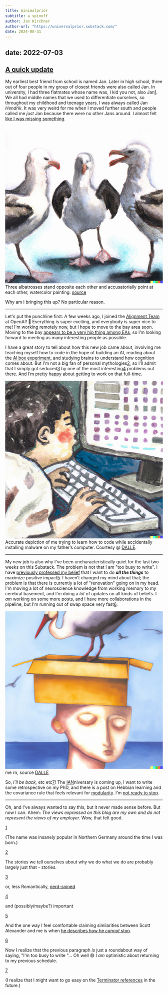 ```yaml
---
title: minimalprior
subtitle: a spinoff
author: Jan Kirchner
author-url: "https://universalprior.substack.com/"
date: 2024-08-31
---
```

date: 2022-07-03
---


## [A quick update](https://www.youtube.com/watch?v=RJv2-_--EY4&ab_channel=TheWhoVEVO)

My earliest best friend from school is named Jan. Later in high school, three out of four people in my group of closest friends were also called Jan. In university, I had three flatmates whose name was, I kid you not, also Jan[1](https://universalprior.substack.com/p/a-quick-one-while-hes-away#footnote-1-62384184). We all had middle names that we used to differentiate ourselves, so throughout my childhood and teenage years, I was always called Jan _Hendrik_. It was very weird for me when I moved further south and people called me _just_ Jan because there were no other Jans around. I almost felt [like I was missing something](https://www.hpmor.com/chapter/25#:~:text=\(Back%20in%20the%20old%20days%2C%20whenever%20magical%20identical%20twins%20were%20born%2C%20it%20had%20been%20the%20custom%20to%20kill%20one%20of%20them%20after%20birth.\)).

![](../../images/https3A2F2Fbucketeer-e05bbc84-baa3-437e-9518-adb32_227.png)Three albatrosses stand opposite each other and accusatorially point at each other, watercolor painting. [source](https://labs.openai.com/s/xMl3pVdhO4lM1antZMgeD6zl)

Why am I bringing this up? No particular reason.

* * *

Let's put the punchline first: A few weeks ago, I joined the [Alignment Team](https://openai.com/alignment/) at OpenAI! 🎉 Everything is super exciting, and everybody is super nice to me! I'm working remotely now, but I hope to move to the bay area soon. Moving to the bay [appears to be a very hip thing among EAs](https://forum.effectivealtruism.org/posts/M5GoKkWtBKEGMCFHn/what-s-the-theory-of-change-of-come-to-the-bay-over-the), so I’m looking forward to meeting as many interesting people as possible.

I have a great story to tell about how this new job came about, involving me teaching myself how to code in the hope of building an AI, reading about the [AI box experiment](https://www.yudkowsky.net/singularity/aibox), and studying brains to understand how cognition comes about. But I'm not a big fan of personal mythologies[2](https://universalprior.substack.com/p/a-quick-one-while-hes-away#footnote-2-62384184), so I'll admit that I simply got seduced[3](https://universalprior.substack.com/p/a-quick-one-while-hes-away#footnote-3-62384184) by one of the most interesting[4](https://universalprior.substack.com/p/a-quick-one-while-hes-away#footnote-4-62384184) problems out there. And I’m pretty happy about getting to work on that full-time.

![](../../images/https3A2F2Fbucketeer-e05bbc84-baa3-437e-9518-adb32_228.png)Accurate depiction of me trying to learn how to code while accidentally installing malware on my father’s computer. Courtesy @ [DALLE](https://labs.openai.com/s/b9qDe8an1PKAp3ixt7dOhv5N).

* * *

My new job is also why I've been uncharacteristically quiet for the last two weeks on this Substack. The problem is not that I am "too busy to write". I have [previously professed my belief](https://universalprior.substack.com/p/slightly-advanced-decision-theory?s=w) that I want to do _**all the things**_ to maximize positive impact[5](https://universalprior.substack.com/p/a-quick-one-while-hes-away#footnote-5-62384184). I haven’t changed my mind about that; the problem is that there is currently a lot of "renovation" going on in my head. I'm moving a lot of neuroscience knowledge from working memory to my cerebral basement, and I'm doing a _lot_ of updates on all kinds of beliefs. I _am_ working on some more posts, and I have more collaborations in the pipeline, but I'm running out of swap space very fast[6](https://universalprior.substack.com/p/a-quick-one-while-hes-away#footnote-6-62384184).

![](../../images/https3A2F2Fbucketeer-e05bbc84-baa3-437e-9518-adb32_229.png)me rn, source [DALLE](https://labs.openai.com/s/GZfpZiK2E21Wn0b6QvQnteyx)

So, _I’ll be back,_ etc etc[7](https://universalprior.substack.com/p/a-quick-one-while-hes-away#footnote-7-62384184)! The [IAN](https://universalprior.substack.com/p/making-of-ian)niversary is coming up, I want to write some retrospective on my PhD, and there is a post on Hebbian learning and the covariance rule that feels relevant for [modularity](https://www.lesswrong.com/posts/JzTfKrgC7Lfz3zcwM/theories-of-modularity-in-the-biological-literature). I’m [not ready to stop](https://www.youtube.com/watch?v=j6IBDpYr8aw&ab_channel=GildasSaynac).

* * *

Oh, and I've always wanted to say this, but it never made sense before. But now I can. Ahem: _The views expressed on this blog are my own and do not represent the views of my employer._ Wow, that felt good.

[1](https://universalprior.substack.com/p/a-quick-one-while-hes-away#footnote-anchor-1-62384184)

(The name was insanely popular in Northern Germany around the time I was born.)

[2](https://universalprior.substack.com/p/a-quick-one-while-hes-away#footnote-anchor-2-62384184)

The stories we tell ourselves about why we do what we do are probably largely just that - stories.

[3](https://universalprior.substack.com/p/a-quick-one-while-hes-away#footnote-anchor-3-62384184)

or, less Romantically, [nerd-sniped](https://universalprior.substack.com/p/elementary-infra-bayesianism?s=w)

[4](https://universalprior.substack.com/p/a-quick-one-while-hes-away#footnote-anchor-4-62384184)

and (possibly/maybe?) important

[5](https://universalprior.substack.com/p/a-quick-one-while-hes-away#footnote-anchor-5-62384184)

And the one way I feel comfortable claiming similarities between Scott Alexander and me is when [he describes how he ](https://slatestarcodex.com/2014/05/25/apologia-pro-vita-sua/#:~:text=fool%20me.-,Just,-as%20drugs%20mysteriously)_[cannot](https://slatestarcodex.com/2014/05/25/apologia-pro-vita-sua/#:~:text=fool%20me.-,Just,-as%20drugs%20mysteriously)_[ stop](https://slatestarcodex.com/2014/05/25/apologia-pro-vita-sua/#:~:text=fool%20me.-,Just,-as%20drugs%20mysteriously).

[6](https://universalprior.substack.com/p/a-quick-one-while-hes-away#footnote-anchor-6-62384184)

Now I realize that the previous paragraph _is_ just a roundabout way of saying, "I'm too busy to write "... Oh well 😄 I _am_ optimistic about returning to my previous schedule.

[7](https://universalprior.substack.com/p/a-quick-one-while-hes-away#footnote-anchor-7-62384184)

(I realize that I might want to go easy on the [Terminator references](https://arxiv.org/pdf/2105.02704) in the future.)

